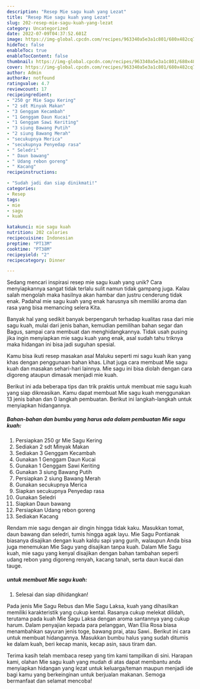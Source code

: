 ```yaml
---
description: "Resep Mie sagu kuah yang Lezat"
title: "Resep Mie sagu kuah yang Lezat"
slug: 202-resep-mie-sagu-kuah-yang-lezat
category: Uncategorized
date: 2022-07-09T04:37:52.601Z
image: https://img-global.cpcdn.com/recipes/963340a5e3a1c801/680x482cq70/mie-sagu-kuah-foto-resep-utama.jpg
hideToc: false
enableToc: true
enableTocContent: false
thumbnail: https://img-global.cpcdn.com/recipes/963340a5e3a1c801/680x482cq70/mie-sagu-kuah-foto-resep-utama.jpg
cover: https://img-global.cpcdn.com/recipes/963340a5e3a1c801/680x482cq70/mie-sagu-kuah-foto-resep-utama.jpg
author: Admin
authorAv: notfound
ratingvalue: 4.7
reviewcount: 17
recipeingredient:
- "250 gr Mie Sagu Kering"
- "2 sdt Minyak Makan"
- "3 Genggam Kecambah"
- "1 Genggam Daun Kucai"
- "1 Genggam Sawi Keriting"
- "3 siung Bawang Putih"
- "2 siung Bawang Merah"
- "secukupnya Merica"
- "secukupnya Penyedap rasa"
- " Seledri"
- " Daun bawang"
- " Udang rebon goreng"
- " Kacang"
recipeinstructions:

- "Sudah jadi dan siap dinikmati!"
categories:
- Resep
tags:
- mie
- sagu
- kuah

katakunci: mie sagu kuah 
nutrition: 202 calories
recipecuisine: Indonesian
preptime: "PT13M"
cooktime: "PT38M"
recipeyield: "2"
recipecategory: Dinner

---
```





Sedang mencari inspirasi resep mie sagu kuah yang unik? Cara menyiapkannya sangat tidak terlalu sulit namun tidak gampang juga. Kalau salah mengolah maka hasilnya akan hambar dan justru cenderung tidak enak. Padahal mie sagu kuah yang enak harusnya sih memiliki aroma dan rasa yang bisa memancing selera Kita.





Banyak hal yang sedikit banyak berpengaruh terhadap kualitas rasa dari mie sagu kuah, mulai dari jenis bahan, kemudian pemilihan bahan segar dan Bagus, sampai cara membuat dan menghidangkannya. Tidak usah pusing jika ingin menyiapkan mie sagu kuah yang enak,      asal sudah tahu triknya maka hidangan ini bisa jadi suguhan spesial.














Kamu bisa ikuti resep masakan asal Maluku seperti mi sagu kuah ikan yang khas dengan penggunaan bahan khas. Lihat juga cara membuat Mie sagu kuah dan masakan sehari-hari lainnya. Mie sagu ini bisa diolah dengan cara digoreng ataupun dimasak menjadi mie kuah.






Berikut ini ada beberapa tips dan trik praktis untuk membuat mie sagu kuah yang siap dikreasikan. Kamu dapat membuat Mie sagu kuah menggunakan 13 jenis bahan dan 0 langkah pembuatan. Berikut ini langkah-langkah untuk menyiapkan hidangannya.

<!--inarticleads1-->

##### Bahan-bahan dan bumbu yang harus ada dalam pembuatan Mie sagu kuah:

1. Persiapkan 250 gr Mie Sagu Kering
1. Sediakan 2 sdt Minyak Makan
1. Sediakan 3 Genggam Kecambah
1. Gunakan 1 Genggam Daun Kucai
1. Gunakan 1 Genggam Sawi Keriting
1. Gunakan 3 siung Bawang Putih
1. Persiapkan 2 siung Bawang Merah
1. Gunakan secukupnya Merica
1. Siapkan secukupnya Penyedap rasa
1. Gunakan  Seledri
1. Siapkan  Daun bawang
1. Persiapkan  Udang rebon goreng
1. Sediakan  Kacang


Rendam mie sagu dengan air dingin hingga tidak kaku. Masukkan tomat, daun bawang dan seledri, tumis hingga agak layu. Mie Sagu Pontianak biasanya disajikan dengan kuah kaldu sapi yang gurih, walaupun Anda bisa juga menemukan Mie Sagu yang disajikan tanpa kuah. Dalam Mie Sagu kuah, mie sagu yang kenyal disajikan dengan bahan tambahan seperti udang rebon yang digoreng renyah, kacang tanah, serta daun kucai dan tauge. 

<!--inarticleads2-->

#####  untuk membuat Mie sagu kuah:


1. Selesai dan siap dihidangkan!

Pada jenis Mie Sagu Rebus dan Mie Sagu Laksa, kuah yang dihasilkan memiliki karakteristik yang cukup kental. Rasanya cukup melekat dilidah, terutama pada kuah Mie Sagu Laksa dengan aroma santannya yang cukup harum. Dalam penyajian kepada para pelanggan, Wan Elia Rosa biasa menambahkan sayuran jenis toge, bawang prai, atau Sawi.. Berikut ini cara untuk membuat hidangannya. Masukkan bumbu halus yang sudah ditumis ke dalam kuah, beri kecap manis, kecap asin, saus tiram dan. 

Terima kasih telah membaca resep yang tim kami tampilkan di sini. Harapan kami, olahan Mie sagu kuah yang mudah di atas dapat membantu anda menyiapkan hidangan yang lezat untuk keluarga/teman maupun menjadi ide bagi kamu yang berkeinginan untuk berjualan makanan. Semoga bermanfaat dan selamat mencoba!
